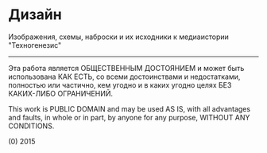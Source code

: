 # Дизайн
Изображения, схемы, наброски и их исходники к медиаистории "Техногенезис"

------------------------------------------------------------------

Эта работа является ОБЩЕСТВЕННЫМ ДОСТОЯНИЕМ и может быть использована КАК ЕСТЬ, со всеми достоинствами и недостатками, полностью или частично, кем угодно и в каких угодно целях БЕЗ КАКИХ-ЛИБО ОГРАНИЧЕНИЙ.

This work is PUBLIC DOMAIN and may be used AS IS, with all advantages and faults, in whole or in part,
by anyone for any purpose, WITHOUT ANY CONDITIONS.

(0) 2015